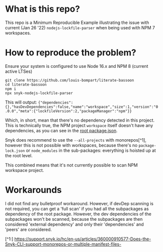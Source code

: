 # What is this repo?

This repo is a Minimum Reproducible Example illustrating the issue with current (Jan 26 '22) `nodejs-lockfile-parser` when being used with NPM 7 workspaces.

# How to reproduce the problem?

Ensure your system is configured to use Node 16.x and NPM 8 (current active LTSes)

```
git clone https://github.com/louis-bompart/literate-bassoon
cd literate-bassoon
npm i
npx snyk-nodejs-lockfile-parser
```

This will output:
`{"dependencies":{},"hasDevDependencies":false,"name":"workspace","size":1,"version":"0.0.0","meta":{"lockfileVersion":2,"packageManager":"npm"}}`

Which, in short, mean that there's no dependency detected in this project. This is technically true, the NPM project `workspace` itself doesn't have any dependencies, as you can see in the [root package.json](./package.json).

Snyk does recommend to use the `--all-projects` with monorepos[^1], however this is not possible with workspaces, because there's no `package-lock.json` or `node_modules` in the sub-packages: everything is hoisted up at the root level.

This combined means that it's not currently possible to scan NPM workspace project.

# Workarounds

I did not find any bulletproof workaround. However, if devDep scanning is not required, you can get a 'full scan' if you had all the subpackages as dependency of the root package.
However, the dev dependencies of the subpackages won't be scanned, because the subpackages are then considered 'external dependency' and only their 'dependencies' and 'peers' are considered.

[^1:] https://support.snyk.io/hc/en-us/articles/360000910577-Does-the-Snyk-CLI-support-monorepos-or-multiple-manifest-files-